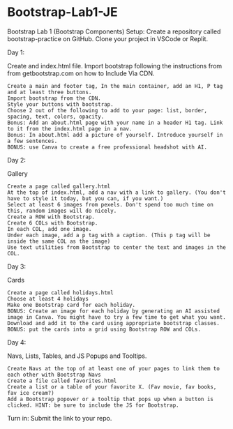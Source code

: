# Bootstrap-Lab1-JE
 Bootstrap Lab 1 (Bootstrap Components)
Setup: Create a repository called bootstrap-practice on GitHub. Clone your project in VSCode or Replit.

 

Day 1:

 

Create and index.html file. Import bootstrap following the instructions from from getbootstrap.com on how to Include Via CDN.

 

    Create a main and footer tag, In the main container, add an H1, P tag and at least three buttons.
    Import bootstrap from the CDN.
    Style your buttons with bootstrap.
    Choose 2 out of the following to add to your page: list, border, spacing, text, colors, opacity.
    Bonus: Add an about.html page with your name in a header H1 tag. Link to it from the index.html page in a nav.
    Bonus: In about.html add a picture of yourself. Introduce yourself in a few sentences.
    BONUS: use Canva to create a free professional headshot with AI.

 

Day 2:

Gallery

    Create a page called gallery.html
    At the top of index.html, add a nav with a link to gallery. (You don't have to style it today, but you can, if you want.)
    Select at least 6 images from pexels. Don't spend too much time on this, random images will do nicely.
    Create a ROW with Bootstrap.
    Create 6 COLs with Bootstrap.
    In each COL, add one image.
    Under each image, add a p tag with a caption. (This p tag will be inside the same COL as the image)
    Use text utilities from Bootstrap to center the text and images in the COL.

 

Day 3:

Cards

    Create a page called holidays.html
    Choose at least 4 holidays
    Make one Bootstrap card for each holiday.
    BONUS: Create an image for each holiday by generating an AI assisted image in Canva. You might have to try a few time to get what you want. Download and add it to the card using appropriate bootstrap classes.
    BONUS: put the cards into a grid using Bootstrap ROW and COLs.

 

Day 4:

Navs, Lists, Tables, and JS Popups and Tooltips.

    Create Navs at the top of at least one of your pages to link them to each other with Bootstrap Navs
    Create a file called favorites.html
    Create a list or a table of your favorite X. (Fav movie, fav books, fav ice cream?)
    Add a Bootstrap popover or a tooltip that pops up when a button is clicked. HINT: be sure to include the JS for Bootstrap.

 

Turn in: Submit the link to your repo.